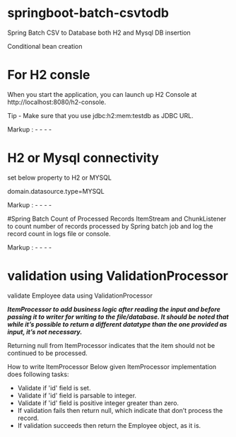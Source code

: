 # springboot-batch-csvtodb

Spring Batch CSV to Database both H2 and Mysql DB insertion 

Conditional bean creation

# For H2 consle
When you start the application, you can launch up H2 Console at http://localhost:8080/h2-console.

Tip - Make sure that you use jdbc:h2:mem:testdb as JDBC URL.

Markup :  - - - -

# H2 or Mysql connectivity
set below property to H2 or MYSQL

domain.datasource.type=MYSQL

Markup :  - - - -

#Spring Batch Count of Processed Records
ItemStream and ChunkListener to count number of records processed by Spring batch job and log the record count in logs file or console.

Markup :  - - - -

# validation using ValidationProcessor
validate Employee data using ValidationProcessor

***ItemProcessor to add business logic after reading the input and before passing it to writer for writing to the file/database. It should be noted that while it’s possible to return a different datatype than the one provided as input, it’s not necessary.***

Returning null from ItemProcessor indicates that the item should not be continued to be processed.

How to write ItemProcessor
Below given ItemProcessor implementation does following tasks:

* Validate if 'id' field is set.
* Validate if 'id' field is parsable to integer.
* Validate if 'id' field is positive integer greater than zero.
* If validation fails then return null, which indicate that don’t process the record.
* If validation succeeds then return the Employee object, as it is.

